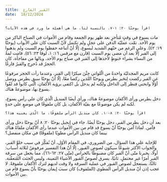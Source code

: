 ```yaml
---
title:  القبر الفارغ
date:  18/12/2024
---
```


`اقرأ يوحنّا ٢٠: ١-٧. بالنسبة لنا، ما هي أهميّة ما ورد في هذه الآيات؟`

مات يسوع في وقتٍ مُتأخرٍ بعد ظهر يوم الجمعة وقام من الأموات في الصباح الباكر من يوم الأحد. تمّت عمليّة الدفن على عجلٍ ولم تكتمل لأنّ السبت كان على الأبواب (يوحنّا ١٩: ٤٢). وعلى الرغم من حبّهم الشديد ليسوع، إلّا أنّ أتباعه حفظوا يوم السبت ولم يذهبوا إلى القبر إلّا بعد أن مضى يوم السبت (قارن مع مرقس ١٦: ١، لوقا ٢٣: ٥٦). قامت لمةٌ من النساء بشراء حَنوطٍ لأخذها إلى القبر في صباح يوم الأحد، ويالها من مفاجأة، كان الحجرُ قد دُحرِج والقبرُ فارغًا.

كانت مريم المجدليّة واحدةً من الّلواتي جِئْنَ مبكرًا إلى القبر، وعندما رأت الحجر مرفوعًا عن القبر ركضت لِتخبر بطرس ويوحنّا اللذين ركضا معًا، إلّا أنّ يوحنّا سبق بطرس ووصل أوّلًا وانحنى فنظر إلى الداخل ولكنه لم يدخل بل اكتفى برؤية الأكفان، الّتي كانوا قد لفّوا يسوع بها، موضوعةً هناك.

دخل بطرس ورأى الأكفان موضوعةً هناك، ورأى أيضًا المنديل الّذي كان على رأس يسوع، لكنه لم يكن موضوعًا مع بقيّة الأكفان، بل كان ملفوفًا في موضعٍ على حدةٍ.

`اقرأ يوحنّا ٢٠: ٨-١٠. كان منديل الرأس ملفوفًا، ما الّذي يعنيه هذا؟`

بعد أن دخل بطرس القبر، دخل يوحنّا أيضًا. جاء في إنجيل يوحنّا ٢٠: ٨ أنّ يوحنّا دخل ورأى فآمن. لماذا آمن يوحنّا أنّ يسوع قد قام من بين الأموات عندما رأى الأكفان ملقاةً هناك بينما كان منديل الرأس مطويًا (ملفوفًا) في مكان منفصل؟

للإجابة على هذا السؤال، من الضروري، في المقام الأوّل، أنّ نُفكِّرَ في سبب خلوِّ القبر، والجواب الأكثر شيوعًا سيكون لصوص القبور، إلّا أنّ هذا التفسير مرفوضٌ لثلاثة أسباب: أولّا، يخبرنا متّى أنّ القبر كان مضبوطًا بالحراس (متّى ٢٧: ٦٢-٦٦)، مما يجعل من سرقة القبر أمرًا غير محتملٍ. ثانيًا، يسرق لصوصُ القبور الأشياءَ الثمينة، وليس الجثث المُتعفّنة. ثالثًا، يستعجل لصوص القبور في عملية السرقة ولا وقت لديهم لترك الأكفان ملفوفةً. لا عجب إذن أنّ منديل الرأس المطوي (الملفوف) كان سببَ إيمان يوحنّا بأنّ يسوع قام من بين الأموات.
